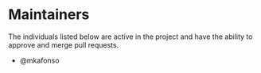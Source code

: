 # Maintainers

The individuals listed below are active in the project and have the ability to approve and merge pull requests.

- @mkafonso
